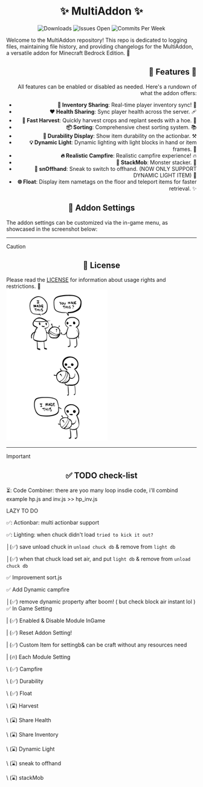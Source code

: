 <div align="center">
  <h1>✨ MultiAddon ✨</h1>
  <img src="https://img.shields.io/github/downloads/aitji/multiAddon/total?style=for-the-badge" alt="Downloads"/>
  <img src="https://img.shields.io/github/issues/aitji/multiAddon?lable=ISSUES%20OPEN&style=for-the-badge" alt="Issues Open"/>
  <img src="https://img.shields.io/github/commit-activity/m/aitji/multiAddon?style=for-the-badge" alt="Commits Per Week"/>
</div>

Welcome to the MultiAddon repository! This repo is dedicated to logging files, maintaining file history, and providing changelogs for the MultiAddon, a versatile addon for Minecraft Bedrock Edition. 🏰

<div align="right">
<h2> 🌟 Features 🌟</h2>
<p>All features can be enabled or disabled as needed. Here's a rundown of what the addon offers:</p>

<ul>
  <li><b>🔄 Inventory Sharing</b>: Real-time player inventory sync! 🎒</li>
  <li><b>❤️ Health Sharing</b>: Sync player health across the server. 🩹</li>
  <li><b>🌾 Fast Harvest</b>: Quickly harvest crops and replant seeds with a hoe. 🚜</li>
  <li><b>📦 Sorting</b>: Comprehensive chest sorting system. 📚</li>
  <li><b>🔧 Durability Display</b>: Show item durability on the actionbar. ⚒️</li>
  <li><b>💡 Dynamic Light</b>: Dynamic lighting with light blocks in hand or item frames. 🌟</li>
  <li><b>🔥 Realistic Campfire</b>: Realistic campfire experience! 🔥</li>
  <li><b>🧟 StackMob</b>: Monster stacker. 🧟</li>
  <li><b>🤲 snOffhand</b>: Sneak to switch to offhand. (NOW ONLY SUPPORT DYNAMIC LIGHT ITEM) 🤲</li>
  <li><b>🌐 Float</b>: Display item nametags on the floor and teleport items for faster retrieval. ✨</li>
</ul>
</div>

<div align="center"><h2>🔧 Addon Settings</h2></div>

The addon settings can be customized via the in-game menu, as showcased in the screenshot below:

<hr>

> [!CAUTION]
> <div align="center"><h2>📜 License</h2></div>
> Please read the <a href="LICENSE">LICENSE</a> for information about usage rights and restrictions. 📄
> <div align="left"><img src=image/feature-imadethis.png></div>

<hr>

> [!IMPORTANT]
> <div align="center"><h2>✅ TODO check-list</h2></div>
> 
> ⏳: Code Combiner: there are yoo many loop insdie code, i'll combind example hp.js and inv.js >> hp_inv.js
> 
> LAZY TO DO
> 
> ✅: Actionbar: multi actionbar support
>
> ✅: Lighting: when chuck didn't load ``tried to kick it out?``
>
> │(✅) save unload chuck in ``unload chuck db`` & remove from ``light db``
>
> │(✅) when that chuck load set air, and put ``light db`` & remove from ``unload chuck db``
>
> ✅ Improvement sort.js
>
> ✅ Add Dynamic campfire
>
> │(✅) remove dynamic property after boom! ( but check block air instant lol )
> ✅ In Game Setting 
>
> | (✅) Enabled & Disable Module InGame
>
> | (✅) Reset Addon Setting!
>
> | (✅) Custom Item for settingb& can be craft without any resources need
>
> | (🔥) Each Module Setting
>
> \ (✅) Campfire
>
> \ (✅) Durability
>
> \ (✅) Float
>
> \ (⌛) Harvest
>
> \ (⌛) Share Health
>
> \ (⌛) Share Inventory
>
> \ (⌛) Dynamic Light
>
> \ (⌛) sneak to offhand
>
> \ (⌛) stackMob